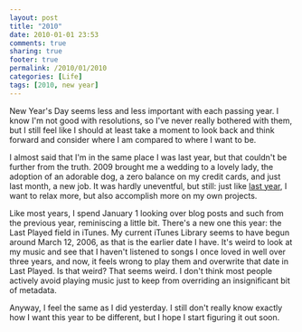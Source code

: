 ```yaml
---
layout: post
title: "2010"
date: 2010-01-01 23:53
comments: true
sharing: true
footer: true
permalink: /2010/01/2010
categories: [Life]
tags: [2010, new year]
---
```

New Year's Day seems less and less important with each passing year. I know I'm not good with resolutions, so I've never really bothered with them, but I still feel like I should at least take a moment to look back and think forward and consider where I am compared to where I want to be.

I almost said that I'm in the same place I was last year, but that couldn't be further from the truth. 2009 brought me a wedding to a lovely lady, the adoption of an adorable dog, a zero balance on my credit cards, and just last month, a new job. It was hardly uneventful, but still: just like [last year](http://www.brockboland.com/2009/01/another-new-year.php), I want to relax more, but also accomplish more on my own projects.

Like most years, I spend January 1 looking over blog posts and such from the previous year, reminiscing a little bit. There's a new one this year: the Last Played field in iTunes. My current iTunes Library seems to have begun around March 12, 2006, as that is the earlier date I have. It's weird to look at my music and see that I haven't listened to songs I once loved in well over three years, and now, it feels wrong to play them and overwrite that date in Last Played. Is that weird? That seems weird. I don't think most people actively avoid playing music just to keep from overriding an insignificant bit of metadata.

Anyway, I feel the same as I did yesterday. I still don't really know exactly how I want this year to be different, but I hope I start figuring it out soon.